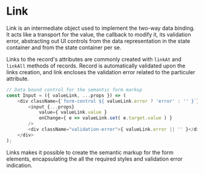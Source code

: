 # Link

Link is an intermediate object used to implement the two-way data binding.
It acts like a transport for the value, the callback to modify it, its validation error, abstracting out
UI controls from the data representation in the state container and from the state container per se.

Links to the record's attributes are commonly created with `linkAt` and `linkAll` methods of records.
Record is automatically validated upon the links creation, and link encloses the validation error
related to the particuler attribute.

```javascript
// Data bound control for the semantic form markup
const Input = ({ valueLink, ...props }) => (
    <div className={`form-control ${ valueLink.error ? 'error' : '' }`}>
        <input {...props}
            value={ valueLink.value }
            onChange={ e => valueLink.set( e.target.value ) }
        />
        <div className="validation-error">{ valueLink.error || '' }</div>
    </div>
);
```

Links makes it possible to create the semantic markup for the form elements, encapsulating the
all the required styles and validation error indication.
